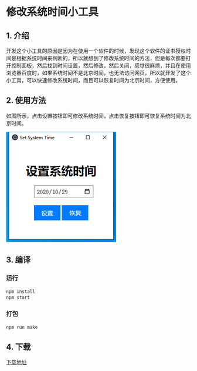 # 修改系统时间小工具

## 1. 介绍

开发这个小工具的原因是因为在使用一个软件的时候，发现这个软件的证书授权时间是根据系统时间来判断的，所以就想到了修改系统时间的方法，但是每次都要打开控制面板，然后找到时间设置，然后修改，然后关闭，感觉很麻烦，并且在使用浏览器百度时，如果系统时间不是北京时间，也无法访问网页，所以就开发了这个小工具，可以快速修改系统时间，而且可以恢复时间为北京时间，方便使用。

## 2. 使用方法

如图所示，点击设置按钮即可修改系统时间，点击恢复按钮即可恢复系统时间为北京时间。

![readme.png](readme.png)

## 3. 编译

### 运行

```bash
npm install
npm start
```

### 打包

```bash
npm run make
```

## 4. 下载

[下载地址](https://github.com/Flashowing/SetSystemTime/releases)

